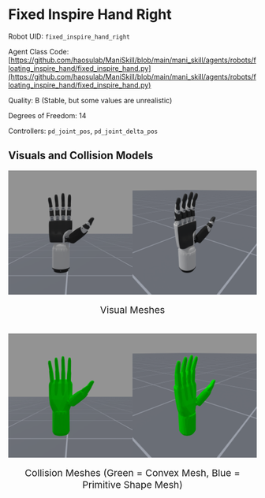 <!-- THIS IS ALL GENERATED DOCUMENTATION via generate_robot_docs.py. DO NOT MODIFY THIS FILE DIRECTLY. -->

# Fixed Inspire Hand Right

Robot UID: `fixed_inspire_hand_right`

Agent Class Code: [https://github.com/haosulab/ManiSkill/blob/main/mani_skill/agents/robots/floating_inspire_hand/fixed_inspire_hand.py](https://github.com/haosulab/ManiSkill/blob/main/mani_skill/agents/robots/floating_inspire_hand/fixed_inspire_hand.py)

Quality: B (Stable, but some values are unrealistic)

Degrees of Freedom: 14

Controllers: `pd_joint_pos`, `pd_joint_delta_pos`

## Visuals and Collision Models

<div>
    <div style="max-width: 100%; display: flex; justify-content: center;">
        <img src="../../_static/robot_images/fixed_inspire_hand_right/front_visual.png" style='min-width:min(50%, 100px);max-width:50%;height:auto' alt="fixed_inspire_hand_right">
        <img src="../../_static/robot_images/fixed_inspire_hand_right/side_visual.png" style='min-width:min(50%, 100px);max-width:50%;height:auto' alt="fixed_inspire_hand_right">
    </div>
    <p style="text-align: center; font-size: 1.2rem;">Visual Meshes</p>
    <br/>
    <div style="max-width: 100%; display: flex; justify-content: center;">
        <img src="../../_static/robot_images/fixed_inspire_hand_right/front_collision.png" style='min-width:min(50%, 100px);max-width:50%;height:auto' alt="fixed_inspire_hand_right">
        <img src="../../_static/robot_images/fixed_inspire_hand_right/side_collision.png" style='min-width:min(50%, 100px);max-width:50%;height:auto' alt="fixed_inspire_hand_right">
    </div>
    <p style="text-align: center; font-size: 1.2rem;">Collision Meshes (Green = Convex Mesh, Blue = Primitive Shape Mesh)</p>
</div>

